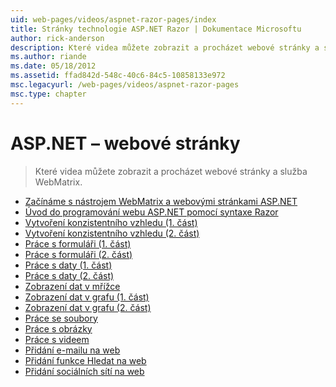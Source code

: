 ```yaml
---
uid: web-pages/videos/aspnet-razor-pages/index
title: Stránky technologie ASP.NET Razor | Dokumentace Microsoftu
author: rick-anderson
description: Které videa můžete zobrazit a procházet webové stránky a služba WebMatrix.
ms.author: riande
ms.date: 05/18/2012
ms.assetid: ffad842d-548c-40c6-84c5-10858133e972
msc.legacyurl: /web-pages/videos/aspnet-razor-pages
msc.type: chapter
---
```

<a name="aspnet-web-pages"></a>ASP.NET – webové stránky
=================
> Které videa můžete zobrazit a procházet webové stránky a služba WebMatrix.


- [Začínáme s nástrojem WebMatrix a webovými stránkami ASP.NET](getting-started-with-webmatrix-and-aspnet-web-pages.md)
- [Úvod do programování webu ASP.NET pomocí syntaxe Razor](introduction-to-aspnet-web-programming-using-the-razor-syntax.md)
- [Vytvoření konzistentního vzhledu (1. část)](creating-a-consistent-look-part-1.md)
- [Vytvoření konzistentního vzhledu (2. část)](creating-a-consistent-look-part-2.md)
- [Práce s formuláři (1. část)](working-with-forms-part-1.md)
- [Práce s formuláři (2. část)](working-with-forms-part-2.md)
- [Práce s daty (1. část)](working-with-data-part-1.md)
- [Práce s daty (2. část)](working-with-data-part-2.md)
- [Zobrazení dat v mřížce](displaying-data-in-a-grid.md)
- [Zobrazení dat v grafu (1. část)](displaying-data-in-a-chart-part-1.md)
- [Zobrazení dat v grafu (2. část)](displaying-data-in-a-chart-part-2.md)
- [Práce se soubory](working-with-files.md)
- [Práce s obrázky](working-with-images.md)
- [Práce s videem](working-with-video.md)
- [Přidání e-mailu na web](adding-email-to-your-web-site.md)
- [Přidání funkce Hledat na web](adding-search-to-your-web-site.md)
- [Přidání sociálních sítí na web](adding-social-networking-to-your-website.md)
